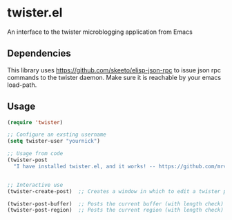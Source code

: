 twister.el
==========

An interface to the twister microblogging application from Emacs


Dependencies
------------

This library uses https://github.com/skeeto/elisp-json-rpc to issue
json rpc commands to the twister daemon. Make sure it is reachable by
your emacs load-path.


Usage
-----

```el
(require 'twister)

;; Configure an exsting username
(setq twister-user "yournick")

;; Usage from code
(twister-post
  "I have installed twister.el, and it works! -- https://github.com/mrvdb/twister.el  #emacs #twister")


;; Interactive use
(twister-create-post)  ;; Creates a window in which to edit a twister post C-c C-c posts it

(twister-post-buffer)  ;; Posts the current buffer (with length check) to twister
(twister-post-region)  ;; Posts the current region (with length check) to twister
